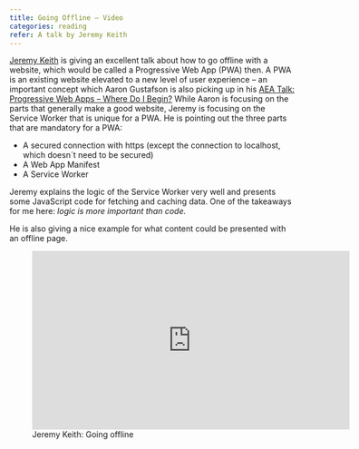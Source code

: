 ```yaml
---
title: Going Offline – Video
categories: reading
refer: A talk by Jeremy Keith
---
```

[Jeremy Keith](https://adactio.com) is giving an excellent talk about how to go offline with a website, which would be called a Progressive Web App (PWA) then. A PWA is an existing website elevated to a new level of user experience – an important concept which Aaron Gustafson is also picking up in his [AEA Talk: Progressive Web Apps – Where Do I Begin?](https://ulf.codes/reading/pwa-where-do-i-begin/) While Aaron is focusing on the parts that generally make a good website, Jeremy is focusing on the Service Worker that is unique for a PWA. He is  pointing out the three parts that are mandatory for a PWA:

- A secured connection with https (except the connection to localhost, which doesn´t need to be secured)
- A Web App Manifest
- A Service Worker

Jeremy explains the logic of the Service Worker very well and presents some JavaScript code for fetching and caching data. One of the takeaways for me here: *logic is more important than code.*  

He is also giving a nice example for what content could be presented with an offline page.

<figure>
<iframe width="560" height="315" src="https://www.youtube.com/embed/RVdW-P_oAJ0" frameborder="0" allow="accelerometer; autoplay; encrypted-media; gyroscope; picture-in-picture" allowfullscreen></iframe>
<figcaption>Jeremy Keith: Going offline</figcaption>
<figure>


